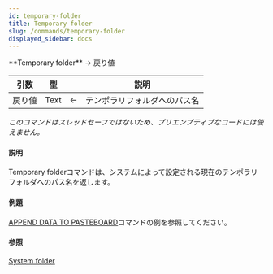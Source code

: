 ```yaml
---
id: temporary-folder
title: Temporary folder
slug: /commands/temporary-folder
displayed_sidebar: docs
---
```


<!--REF #_command_.Temporary folder.Syntax-->**Temporary folder**  -> 戻り値<!-- END REF-->
<!--REF #_command_.Temporary folder.Params-->
| 引数 | 型 |  | 説明 |
| --- | --- | --- | --- |
| 戻り値 | Text | &#8592; | テンポラリフォルダへのパス名 |

<!-- END REF-->

*このコマンドはスレッドセーフではないため、プリエンプティブなコードには使えません。*


#### 説明 

<!--REF #_command_.Temporary folder.Summary-->Temporary folderコマンドは、システムによって設定される現在のテンポラリフォルダへのパス名を返します。<!-- END REF-->

#### 例題 

[APPEND DATA TO PASTEBOARD](append-data-to-pasteboard.md "APPEND DATA TO PASTEBOARD")コマンドの例を参照してください。

#### 参照 

[System folder](system-folder.md)  